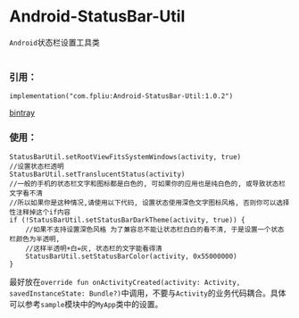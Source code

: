 # Android-StatusBar-Util
`Android`状态栏设置工具类
<br><br>

### 引用：
```
implementation("com.fpliu:Android-StatusBar-Util:1.0.2")
```
[bintray](https://bintray.com/fpliu/newton/Android-StatusBar-Util)


### 使用：
```
StatusBarUtil.setRootViewFitsSystemWindows(activity, true)
//设置状态栏透明
StatusBarUtil.setTranslucentStatus(activity)
//一般的手机的状态栏文字和图标都是白色的, 可如果你的应用也是纯白色的, 或导致状态栏文字看不清
//所以如果你是这种情况,请使用以下代码, 设置状态使用深色文字图标风格, 否则你可以选择性注释掉这个if内容
if (!StatusBarUtil.setStatusBarDarkTheme(activity, true)) {
    //如果不支持设置深色风格 为了兼容总不能让状态栏白白的看不清, 于是设置一个状态栏颜色为半透明,
    //这样半透明+白=灰, 状态栏的文字能看得清
    StatusBarUtil.setStatusBarColor(activity, 0x55000000)
}
```

最好放在`override fun onActivityCreated(activity: Activity, savedInstanceState: Bundle?)`中调用，不要与`Activity`的业务代码耦合。具体可以参考`sample`模块中的`MyApp`类中的设置。
